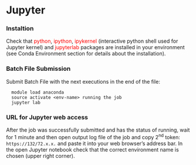 # Jupyter

### Instaltion

Check that <span style="color:red">python</span>, <span style="color:red">ipython</span>,
<span style="color:red">ipykernel</span> (interactive python shell used for Jupyter kernel) and <span style="color:red">jupyterlab</span> packages are installed in your environment (see Conda Environment section for details about the installation).

### Batch File Submission

Submit Batch File with the next executions in the end of the file:     

      module load anaconda
      source activate <env-name> running the job
      jupyter lab

### URL for Jupyter web access

After the job was successfully submitted and has the status of running, wait for 1 minute and then open output log file of the job and copy 2<sup>nd</sup>  token: `https://132/72.x.x.` and paste it into your web browser’s address bar. In the open Jupyter notebook check that the correct environment name is chosen (upper right corner).
